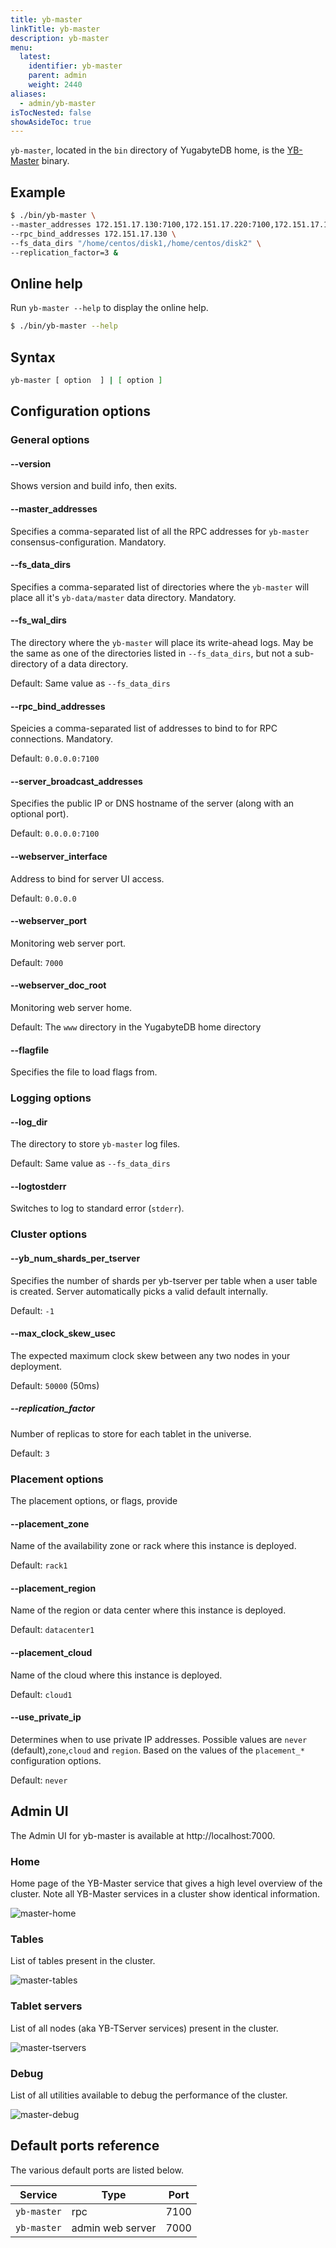 ```yaml
---
title: yb-master
linkTitle: yb-master
description: yb-master
menu:
  latest:
    identifier: yb-master
    parent: admin
    weight: 2440
aliases:
  - admin/yb-master
isTocNested: false
showAsideToc: true
---
```


`yb-master`, located in the `bin` directory of YugabyteDB home, is the [YB-Master](../../architecture/concepts/universe/#yb-master-process) binary.

## Example

```sh
$ ./bin/yb-master \
--master_addresses 172.151.17.130:7100,172.151.17.220:7100,172.151.17.140:7100 \
--rpc_bind_addresses 172.151.17.130 \
--fs_data_dirs "/home/centos/disk1,/home/centos/disk2" \
--replication_factor=3 &
```

## Online help

Run `yb-master --help` to display the online help.

```sh
$ ./bin/yb-master --help
```

## Syntax

```sh
yb-master [ option  ] | [ option ]
```

## Configuration options

### General options

#### --version

Shows version and build info, then exits.

#### --master_addresses

Specifies a comma-separated list of all the RPC addresses for `yb-master` consensus-configuration. Mandatory.

#### --fs_data_dirs

Specifies a comma-separated list of directories where the `yb-master` will place all it's `yb-data/master` data directory. Mandatory.

#### --fs_wal_dirs

The directory where the `yb-master` will place its write-ahead logs. May be the same as one of the directories listed in `--fs_data_dirs`, but not a sub-directory of a data directory. 

Default: Same value as `--fs_data_dirs`

#### --rpc_bind_addresses

Speicies a comma-separated list of addresses to bind to for RPC connections. Mandatory.

Default: `0.0.0.0:7100`

#### --server_broadcast_addresses

Specifies the public IP or DNS hostname of the server (along with an optional port).

Default: `0.0.0.0:7100`

#### --webserver_interface

Address to bind for server UI access.

Default: `0.0.0.0`

#### --webserver_port

Monitoring web server port.

Default: `7000`

#### --webserver_doc_root

Monitoring web server home.

Default: The `www` directory in the YugabyteDB home directory

#### --flagfile

Specifies the file to load flags from.

### Logging options

#### --log_dir

The directory to store `yb-master` log files.

Default: Same value as `--fs_data_dirs`

#### --logtostderr

Switches to log to standard error (`stderr`).

### Cluster options

#### --yb_num_shards_per_tserver

Specifies the number of shards per yb-tserver per table when a user table is created. Server automatically picks a valid default internally.

Default: `-1`

#### --max_clock_skew_usec

The expected maximum clock skew between any two nodes in your deployment.

Default: `50000` (50ms)

##### --replication_factor

Number of replicas to store for each tablet in the universe.

Default: `3`

### Placement options

The placement options, or flags, provide 

#### --placement_zone

Name of the availability zone or rack where this instance is deployed.

Default: `rack1`

#### --placement_region

Name of the region or data center where this instance is deployed.

Default: `datacenter1`

#### --placement_cloud

Name of the cloud where this instance is deployed.

Default: `cloud1`

#### --use_private_ip

Determines when to use private IP addresses. Possible values are `never` (default),`zone`,`cloud` and `region`. Based on the values of the `placement_*` configuration options.

Default: `never`

## Admin UI

The Admin UI for yb-master is available at http://localhost:7000.

### Home

Home page of the YB-Master service that gives a high level overview of the cluster. Note all YB-Master services in a cluster show identical information.

![master-home](/images/admin/master-home-binary-with-tables.png)

### Tables

List of tables present in the cluster.

![master-tables](/images/admin/master-tables.png)

### Tablet servers

List of all nodes (aka YB-TServer services) present in the cluster.

![master-tservers](/images/admin/master-tservers-list-binary-with-tablets.png)

### Debug

List of all utilities available to debug the performance of the cluster.

![master-debug](/images/admin/master-debug.png)

## Default ports reference

The various default ports are listed below.

Service | Type | Port
--------|------| -------
`yb-master` | rpc | 7100
`yb-master` | admin web server | 7000
